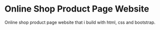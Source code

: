 # Online Shop Product Page Website
Online shop product page website that i build with html, css and bootstrap. 
